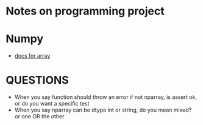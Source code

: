 # Notes on programming project

# Numpy
* [docs for array](https://numpy.org/doc/stable/reference/arrays.html)





# QUESTIONS
* When you say function should throw an error if not nparray, is assert ok, or do you want a specific test
* When you say nparray can be dtype int or string, do you mean mixed? or one OR the other
